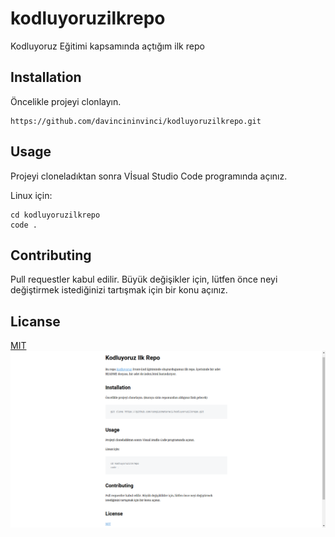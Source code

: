 # kodluyoruzilkrepo
Kodluyoruz Eğitimi kapsamında açtığım ilk repo
## Installation
Öncelikle projeyi clonlayın.
```
https://github.com/davincininvinci/kodluyoruzilkrepo.git
```
## Usage
Projeyi cloneladıktan sonra Vİsual Studio Code programında açınız.

Linux için:
```
cd kodluyoruzilkrepo
code .
```
## Contributing
Pull requestler kabul edilir. Büyük değişikler için, lütfen önce neyi değiştirmek istediğinizi tartışmak için bir konu açınız.
## Licanse
[MIT](https://choosealicense.com/)
![Lorem Picsum Görsel](https://raw.githubusercontent.com/Kodluyoruz/taskforce/main/git/odev1/figures/markdown.png)
